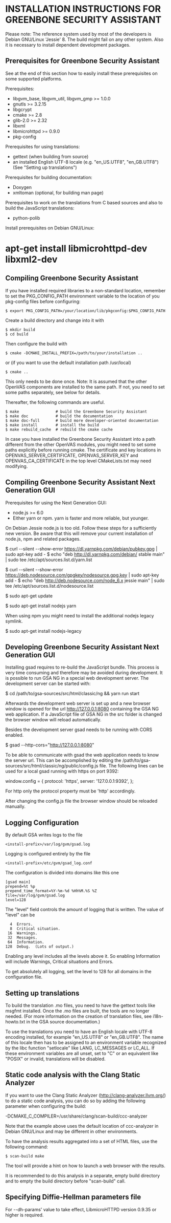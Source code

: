 INSTALLATION INSTRUCTIONS FOR GREENBONE SECURITY ASSISTANT
==========================================================

Please note: The reference system used by most of the developers is Debian
GNU/Linux 'Jessie' 8. The build might fail on any other system. Also it is
necessary to install dependent development packages.


Prerequisites for Greenbone Security Assistant
----------------------------------------------

See at the end of this section how to easily install these prerequisites on
some supported platforms.

Prerequisites:
* libgvm_base, libgvm_util, libgvm_gmp >= 1.0.0
* gnutls >= 3.2.15
* libgcrypt
* cmake >= 2.8
* glib-2.0 >= 2.32
* libxml
* libmicrohttpd >= 0.9.0
* pkg-config

Prerequisites for using translations:
* gettext
  (when building from source)
* an installed English UTF-8 locale (e.g. "en_US.UTF8", "en_GB.UTF8")
  (See "Setting up translations")

Prerequisites for building documentation:
* Doxygen
* xmltoman (optional, for building man page)

Prerequisites to work on the translations from C based sources and
also to build the JavaScript translations:
* python-polib

Install prerequisites on Debian GNU/Linux:
# apt-get install libmicrohttpd-dev libxml2-dev


Compiling Greenbone Security Assistant
--------------------------------------

If you have installed required libraries to a non-standard location, remember to
set the PKG_CONFIG_PATH environment variable to the location of you pkg-config
files before configuring:

    $ export PKG_CONFIG_PATH=/your/location/lib/pkgconfig:$PKG_CONFIG_PATH

Create a build directory and change into it with

    $ mkdir build
    $ cd build

Then configure the build with

    $ cmake -DCMAKE_INSTALL_PREFIX=/path/to/your/installation ..

or (if you want to use the default installation path /usr/local)

    $ cmake ..

This only needs to be done once.  Note: It is assumed that the other OpenVAS
components are installed to the same path.  If not, you need to set some paths
separately, see below for details.

Thereafter, the following commands are useful.

    $ make                # build the Greenbone Security Assistant
    $ make doc            # build the documentation
    $ make doc-full       # build more developer-oriented documentation
    $ make install        # install the build
    $ make rebuild_cache  # rebuild the cmake cache


In case you have installed the Greenbone Security Assistant into a path
different from the other OpenVAS modules, you might need to set some paths
explicitly before running cmake. The certificate and key locations in
OPENVAS_SERVER_CERTIFICATE, OPENVAS_SERVER_KEY and OPENVAS_CA_CERTIFICATE in
the top level CMakeLists.txt may need modifying.


Compiling Greenbone Security Assistant Next Generation GUI
----------------------------------------------------------

Prerequisites for using the Next Generation GUI:
* node.js >= 6.0
* Either yarn or npm. yarn is faster and more reliable, but younger.

On Debian Jessie node.js is too old. Follow these steps for a
sufficiently new version. Be aware that this will remove your
current installation of node.js, npm and related packages.

$ curl --silent --show-error https://dl.yarnpkg.com/debian/pubkey.gpg | sudo apt-key add -
$ echo "deb http://dl.yarnpkg.com/debian/ stable main" | sudo tee /etc/apt/sources.list.d/yarn.list

$ curl --silent --show-error https://deb.nodesource.com/gpgkey/nodesource.gpg.key | sudo apt-key add -
$ echo "deb http://deb.nodesource.com/node_6.x jessie main" | sudo tee /etc/apt/sources.list.d/nodesource.list

$ sudo apt-get update

$ sudo apt-get install nodejs yarn

When using npm you might need to install the additional nodejs legacy symlink.

$ sudo apt-get install nodejs-legacy


Developing Greenbone Security Assistant Next Generation GUI
-----------------------------------------------------------

Installing gsad requires to re-build the JavaScript bundle. This process is
very time consuming and therefore may be avoided during development. It is
possible to run GSA NG in a special web development server. The development
server can be started with:

$ cd /path/to/gsa-sources/src/html/classic/ng && yarn run start

Afterwards the development web server is set up and a new browser window is
opened for the url http://127.0.0.1:8080 containing the GSA NG web application.
If a JavaScript file of GSA NG in the src folder is changed the browser window
will reload automatically.

Besides the development server gsad needs to be running with CORS enabled.

$ gsad --http-cors="http://127.0.0.1:8080"

To be able to communicate with gsad the web application needs to know the server
url. This can be accomplished by editing the
/path/to/gsa-sources/src/html/classic/ng/public/config.js file.
The following lines can be used for a local gsad running with https on port
9392:

  window.config = {
    protocol: 'https',
    server: '127.0.0.1:9392',
  };

For http only the protocol property must be 'http' accordingly.

After changing the config.js file the browser window should be reloaded
manually.

Logging Configuration
---------------------

By default GSA writes logs to the file

    <install-prefix>/var/log/gvm/gsad.log

Logging is configured entirely by the file

    <install-prefix>/etc/gvm/gsad_log.conf

The configuration is divided into domains like this one

    [gsad main]
    prepend=%t %p
    prepend_time_format=%Y-%m-%d %Hh%M.%S %Z
    file=/var/log/gvm/gsad.log
    level=128

The "level" field controls the amount of logging that is written.
The value of "level" can be

      4  Errors.
      8  Critical situation.
     16  Warnings.
     32  Messages.
     64  Information.
    128  Debug.  (Lots of output.)

Enabling any level includes all the levels above it.  So enabling Information
will include Warnings, Critical situations and Errors.

To get absolutely all logging, set the level to 128 for all domains in the
configuration file.


Setting up translations
-----------------------

To build the translation .mo files, you need to have the gettext tools like
 msgfmt installed. Once the .mo files are built, the tools are no longer
 needed.
(For more information on the creation of translation files, see i18n-howto.txt
 in the GSA source documentation.)

To use the translations you need to have an English locale with UTF-8 encoding
 installed, for example "en_US.UTF8" or "en_GB.UTF8".
The name of this locale then has to be assigned to an environment variable
 recognized by the libc function "setlocale" like LANG, LC_MESSAGES or LC_ALL.
If these environment variables are all unset, set to "C" or an equivalent like
 "POSIX" or invalid, translations will be disabled.


Static code analysis with the Clang Static Analyzer
---------------------------------------------------

If you want to use the Clang Static Analyzer (http://clang-analyzer.llvm.org/)
to do a static code analysis, you can do so by adding the following parameter
when configuring the build:

  -DCMAKE_C_COMPILER=/usr/share/clang/scan-build/ccc-analyzer

Note that the example above uses the default location of ccc-analyzer in Debian
GNU/Linux and may be different in other environments.

To have the analysis results aggregated into a set of HTML files, use the
following command:

    $ scan-build make

The tool will provide a hint on how to launch a web browser with the results.

It is recommended to do this analysis in a separate, empty build directory and
to empty the build directory before "scan-build" call.


Specifying Diffie-Hellman parameters file
---------------------------------------------------

For --dh-params' value to take effect, LibmicroHTTPD version 0.9.35 or higher is
required.

